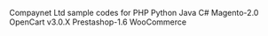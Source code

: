 Compaynet Ltd sample codes for
PHP
Python
Java
C#
Magento-2.0
OpenCart v3.0.X
Prestashop-1.6
WooCommerce